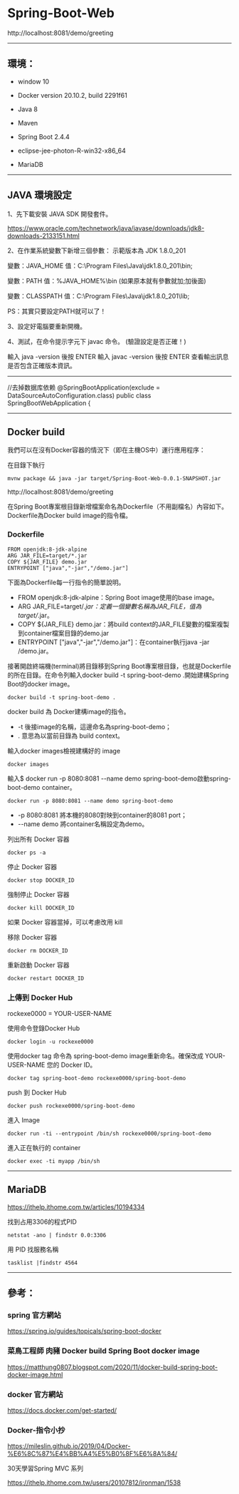 # Spring-Boot-Web



http://localhost:8081/demo/greeting


----------------------------------------------------------------------------


## 環境：

* window 10

* Docker version 20.10.2, build 2291f61

* Java 8

* Maven

* Spring Boot 2.4.4

* eclipse-jee-photon-R-win32-x86_64

* MariaDB

----------------------------------------------------------------------------

## JAVA 環境設定

1、先下載安裝 JAVA SDK 開發套件。

<https://www.oracle.com/technetwork/java/javase/downloads/jdk8-downloads-2133151.html>

2、在作業系統變數下新增三個參數： 示範版本為 JDK 1.8.0_201

變數：JAVA_HOME
值：C:\Program Files\Java\jdk1.8.0_201\bin;

變數：PATH
值：%JAVA_HOME%\bin (如果原本就有參數就加;加後面)

變數：CLASSPATH
值：C:\Program Files\Java\jdk1.8.0_201\lib;

PS：其實只要設定PATH就可以了！

3、設定好電腦要重新開機。

4、測試，在命令提示字元下 javac 命令。 (驗證設定是否正確！)

輸入 java -version 後按 ENTER
輸入 javac -version 後按 ENTER
查看輸出訊息是否包含正確版本資訊。

----------------------------------------------------------------

//去掉数据库依赖
@SpringBootApplication(exclude = DataSourceAutoConfiguration.class)
public class SpringBootWebApplication {




----------------------------------------------------------------

## Docker build

我們可以在沒有Docker容器的情況下（即在主機OS中）運行應用程序：

在目錄下執行

```
mvnw package && java -jar target/Spring-Boot-Web-0.0.1-SNAPSHOT.jar
```

http://localhost:8081/demo/greeting



在Spring Boot專案根目錄新增檔案命名為Dockerfile（不用副檔名）內容如下。Dockerfile為Docker build image的指令檔。

### Dockerfile

```
FROM openjdk:8-jdk-alpine
ARG JAR_FILE=target/*.jar
COPY ${JAR_FILE} demo.jar
ENTRYPOINT ["java","-jar","/demo.jar"]

```

下面為Dockerfile每一行指令的簡單說明。

* FROM openjdk:8-jdk-alpine：Spring Boot image使用的base image。
* ARG JAR_FILE=target/*.jar：定義一個變數名稱為JAR_FILE，值為target/*.jar。
* COPY ${JAR_FILE} demo.jar：將build context的JAR_FILE變數的檔案複製到container檔案目錄的demo.jar
* ENTRYPOINT ["java","-jar","/demo.jar"]：在container執行java -jar /demo.jar。







接著開啟終端機(terminal)將目錄移到Spring Boot專案根目錄，也就是Dockerfile的所在目錄。在命令列輸入docker build -t spring-boot-demo .開始建構Spring Boot的docker image。


```
docker build -t spring-boot-demo .
```


docker build 為 Docker建構image的指令。
* -t 後接image的名稱，這邊命名為spring-boot-demo；
* . 意思為以當前目錄為 build context。

輸入docker images檢視建構好的 image

```
docker images
```


輸入$ docker run -p 8080:8081 --name demo spring-boot-demo啟動spring-boot-demo container。

```
docker run -p 8080:8081 --name demo spring-boot-demo
```

* -p 8080:8081 將本機的8080對映到container的8081 port；
* --name demo 將container名稱設定為demo。



列出所有 Docker 容器

```
docker ps -a
```

停止 Docker 容器

```
docker stop DOCKER_ID
```
強制停止 Docker 容器

```
docker kill DOCKER_ID
```
如果 Docker 容器當掉，可以考慮改用 kill

移除 Docker 容器

```
docker rm DOCKER_ID
```


重新啟動 Docker 容器

```
docker restart DOCKER_ID
```


### 上傳到 Docker Hub 


rockexe0000 = YOUR-USER-NAME


使用命令登錄Docker Hub 

```
docker login -u rockexe0000
```


使用docker tag 命令為 spring-boot-demo image重新命名。確保改成 YOUR-USER-NAME 您的 Docker ID。

```
docker tag spring-boot-demo rockexe0000/spring-boot-demo
```


push 到 Docker Hub

```
docker push rockexe0000/spring-boot-demo
```




進入 Image

```
docker run -ti --entrypoint /bin/sh rockexe0000/spring-boot-demo
```


進入正在執行的 container

```
docker exec -ti myapp /bin/sh
```







----------------------------------------------------------------


## MariaDB


https://ithelp.ithome.com.tw/articles/10194334




找到占用3306的程式PID


```
netstat -ano | findstr 0.0:3306
```

用 PID 找服務名稱

```
tasklist |findstr 4564
```




















































































----------------------------------------------------------------------------

## 參考：



### spring 官方網站

<https://spring.io/guides/topicals/spring-boot-docker>

### 菜鳥工程師 肉豬 Docker build Spring Boot docker image

<https://matthung0807.blogspot.com/2020/11/docker-build-spring-boot-docker-image.html>

### docker 官方網站

<https://docs.docker.com/get-started/>

### Docker-指令小抄

<https://mileslin.github.io/2019/04/Docker-%E6%8C%87%E4%BB%A4%E5%B0%8F%E6%8A%84/>



30天學習Spring MVC 系列

https://ithelp.ithome.com.tw/users/20107812/ironman/1538








